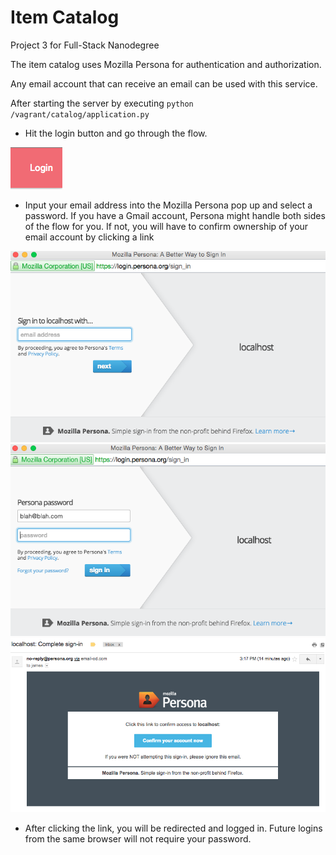 # Item Catalog

Project 3 for Full-Stack Nanodegree

The item catalog uses Mozilla Persona for authentication and authorization.

Any email account that can receive an email can be used with this service.

After starting the server by executing `python /vagrant/catalog/application.py`

 - Hit the login button and go through the flow.

<img src="static/readme/login.png">

 - Input your email address into the Mozilla Persona pop up and select a password. If you have a Gmail account, Persona might handle both sides of the flow for you. If not, you will have to confirm ownership of your email account by clicking a link

<img src="static/readme/persona.png">

<img src="static/readme/select password.png">

<img src="static/readme/email confirmation.png">

- After clicking the link, you will be redirected and logged in. Future logins from the same browser will not require your password.